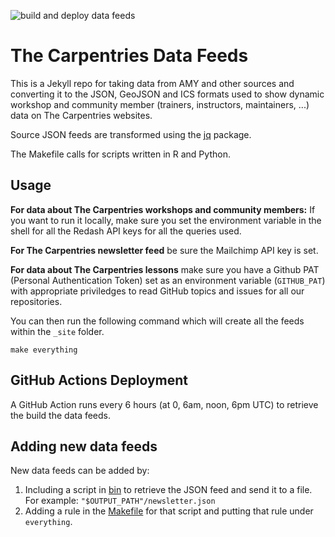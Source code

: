 ![build and deploy data feeds](https://github.com/carpentries/feeds.carpentries.org/workflows/build%20and%20deploy%20data%20feeds/badge.svg)

# The Carpentries Data Feeds

This is a Jekyll repo for taking data from AMY and other sources and converting it to the JSON, GeoJSON and ICS formats used to show dynamic workshop and community member (trainers, instructors, maintainers, ...) data on The Carpentries websites.

Source JSON feeds are transformed using the [jq](https://stedolan.github.io/jq/)
package.

The Makefile calls for scripts written in R and Python.

## Usage 

**For data about The Carpentries workshops and community members:** If you want to run it locally, make sure you set the environment variable in the
shell for all the Redash API keys for all the queries used.

**For The Carpentries newsletter feed** be sure the Mailchimp API key is set.

**For data about The Carpentries lessons** make sure you have a Github PAT (Personal Authentication Token) set as an environment variable (`GITHUB_PAT`) with appropriate priviledges to read GitHub topics and issues for all our repositories.

You can then run the following command which will create all the feeds within
the `_site` folder.

```
make everything 
```

## GitHub Actions Deployment

A GitHub Action runs every 6 hours (at 0, 6am, noon, 6pm UTC) to retrieve the build the data feeds.

## Adding new data feeds

New data feeds can be added by:

1. Including a script in [bin](/bin) to retrieve the JSON feed and send it to a file. For example: `"$OUTPUT_PATH"/newsletter.json`
1. Adding a rule in the [Makefile](Makefile) for that script and putting that rule under `everything`.


